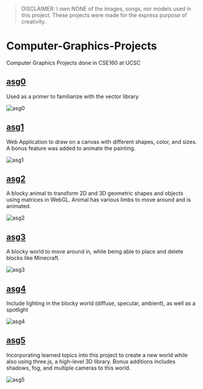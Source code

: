 > DISCLAIMER: I own NONE of the images, songs, nor models used in this project. These projects were made for the express purpose of creativity.
# Computer-Graphics-Projects
Computer Graphics Projects done in CSE160 at UCSC

## [asg0](https://people.ucsc.edu/~jrgu/asg0/asg0.html)
Used as a primer to familiarize with the vector library

![asg0](https://i.gyazo.com/3f05430302a74f2f0a85e5d048039173.png)
## [asg1](https://people.ucsc.edu/~jrgu/asg1/asg1%20files/ColoredPoints.html)
Web Application to draw on a canvas with different shapes, color, and sizes. A bonus feature was added to animate the painting.

![asg1](https://i.gyazo.com/add6828410bb33fddbb54079f4e72a82.png)
## [asg2](https://people.ucsc.edu/~jrgu/asg2/blockyAnimal/BlockyAnimal.html)
A blocky animal to transform 2D and 3D geometric shapes and objects using matrices in WebGL. Animal has various limbs to move around and is animated.

![asg2](https://i.gyazo.com/44f915101877afc6e4293d7933e21043.png)
## [asg3](https://people.ucsc.edu/~jrgu/asg3/world/World.html)
A blocky world to move around in, while being able to place and delete blocks like Minecraft.

![asg3](https://i.gyazo.com/f5ddb69bd4ebf80365ab4caa72e3d981.png)
## [asg4](https://people.ucsc.edu/~jrgu/asg4/world/World.html)
Include lighting in the blocky world (diffuse, specular, ambient), as well as a spotlight

![asg4](https://i.gyazo.com/18228bc087294668a433b3a9ec22a1bc.png)
## [asg5](https://people.ucsc.edu/~jrgu/asg5/)
Incorporating learned topics into this project to create a new world while also using three.js, a high-level 3D library. Bonus additions includes shadows, fog, and multiple cameras to this world.

![asg5](https://i.gyazo.com/58ebe6448dd2ad1aef93a9520c710835.png)


